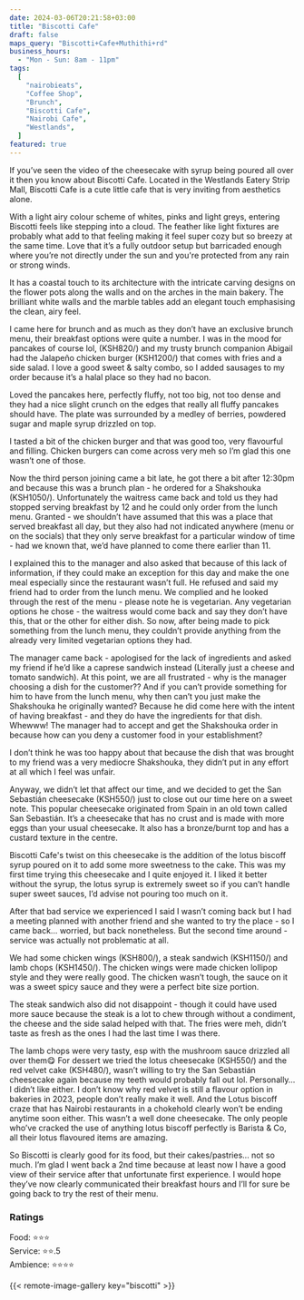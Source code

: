 ```yaml
---
date: 2024-03-06T20:21:58+03:00
title: "Biscotti Cafe"
draft: false
maps_query: "Biscotti+Cafe+Muthithi+rd"
business_hours:
  - "Mon - Sun: 8am - 11pm"
tags:
  [
    "nairobieats",
    "Coffee Shop",
    "Brunch",
    "Biscotti Cafe",
    "Nairobi Cafe",
    "Westlands",
  ]
featured: true
---
```


If you’ve seen the video of the cheesecake with syrup being poured all over it then you know about Biscotti Cafe. Located in the Westlands Eatery Strip Mall, Biscotti Cafe is a cute little cafe that is very inviting from aesthetics alone.

With a light airy colour scheme of whites, pinks and light greys, entering Biscotti feels like stepping into a cloud. The feather like light fixtures are probably what add to that feeling making it feel super cozy but so breezy at the same time. Love that it’s a fully outdoor setup but barricaded enough where you’re not directly under the sun and you're protected from any rain or strong winds.

It has a coastal touch to its architecture with the intricate carving designs on the flower pots along the walls and on the arches in the main bakery. The brilliant white walls and the marble tables add an elegant touch emphasising the clean, airy feel.

I came here for brunch and as much as they don’t have an exclusive brunch menu, their breakfast options were quite a number. I was in the mood for pancakes of course lol, (KSH820/) and my trusty brunch companion Abigail had the Jalapeño chicken burger (KSH1200/) that comes with fries and a side salad. I love a good sweet & salty combo, so I added sausages to my order because it’s a halal place so they had no bacon.

Loved the pancakes here, perfectly fluffy, not too big, not too dense and they had a nice slight crunch on the edges that really all fluffy pancakes should have. The plate was surrounded by a medley of berries, powdered sugar and maple syrup drizzled on top.

I tasted a bit of the chicken burger and that was good too, very flavourful and filling. Chicken burgers can come across very meh so I’m glad this one wasn’t one of those.

Now the third person joining came a bit late, he got there a bit after 12:30pm and because this was a brunch plan - he ordered for a Shakshouka (KSH1050/). Unfortunately the waitress came back and told us they had stopped serving breakfast by 12 and he could only order from the lunch menu. Granted - we shouldn’t have assumed that this was a place that served breakfast all day, but they also had not indicated anywhere (menu or on the socials) that they only serve breakfast for a particular window of time - had we known that, we’d have planned to come there earlier than 11.

I explained this to the manager and also asked that because of this lack of information, if they could make an exception for this day and make the one meal especially since the restaurant wasn’t full. He refused and said my friend had to order from the lunch menu. We complied and he looked through the rest of the menu - please note he is vegetarian. Any vegetarian options he chose - the waitress would come back and say they don’t have this, that or the other for either dish. So now, after being made to pick something from the lunch menu, they couldn’t provide anything from the already very limited vegetarian options they had.

The manager came back - apologised for the lack of ingredients and asked my friend if he’d like a caprese sandwich instead (Literally just a cheese and tomato sandwich). At this point, we are all frustrated - why is the manager choosing a dish for the customer?? And if you can’t provide something for him to have from the lunch menu, why then can’t you just make the Shakshouka he originally wanted? Because he did come here with the intent of having breakfast - and they do have the ingredients for that dish. Whewww! The manager had to accept and get the Shakshouka order in because how can you deny a customer food in your establishment?

I don’t think he was too happy about that because the dish that was brought to my friend was a very mediocre Shakshouka, they didn’t put in any effort at all which I feel was unfair.

Anyway, we didn’t let that affect our time, and we decided to get the San Sebastián cheesecake (KSH550/) just to close out our time here on a sweet note. This popular cheesecake originated from Spain in an old town called San Sebastián. It’s a cheesecake that has no crust and is made with more eggs than your usual cheesecake. It also has a bronze/burnt top and has a custard texture in the centre.

Biscotti Cafe's twist on this cheesecake is the addition of the lotus biscoff syrup poured on it to add some more sweetness to the cake. This was my first time trying this cheesecake and I quite enjoyed it. I liked it better without the syrup, the lotus syrup is extremely sweet so if you can’t handle super sweet sauces, I’d advise not pouring too much on it.

After that bad service we experienced I said I wasn’t coming back but I had a meeting planned with another friend and she wanted to try the place - so I came back… worried, but back nonetheless. But the second time around - service was actually not problematic at all.

We had some chicken wings (KSH800/), a steak sandwich (KSH1150/) and lamb chops (KSH1450/). The chicken wings were made chicken lollipop style and they were really good. The chicken wasn’t tough, the sauce on it was a sweet spicy sauce and they were a perfect bite size portion.

The steak sandwich also did not disappoint - though it could have used more sauce because the steak is a lot to chew through without a condiment, the cheese and the side salad helped with that. The fries were meh, didn’t taste as fresh as the ones I had the last time I was there.

The lamb chops were very tasty, esp with the mushroom sauce drizzled all over them😋 For dessert we tried the lotus cheesecake (KSH550/) and the red velvet cake (KSH480/), wasn’t willing to try the San Sebastián cheesecake again because my teeth would probably fall out lol. Personally… I didn’t like either. I don’t know why red velvet is still a flavour option in bakeries in 2023, people don’t really make it well. And the Lotus biscoff craze that has Nairobi restaurants in a chokehold clearly won’t be ending anytime soon either. This wasn’t a well done cheesecake. The only people who’ve cracked the use of anything lotus biscoff perfectly is Barista & Co, all their lotus flavoured items are amazing.

So Biscotti is clearly good for its food, but their cakes/pastries… not so much. I’m glad I went back a 2nd time because at least now I have a good view of their service after that unfortunate first experience. I would hope they’ve now clearly communicated their breakfast hours and I’ll for sure be going back to try the rest of their menu.

### Ratings

Food: ⭐️⭐️⭐️<br>
Service: ⭐️⭐️.5<br>
Ambience: ⭐️⭐️⭐️⭐️<br>

{{< remote-image-gallery key="biscotti" >}}
